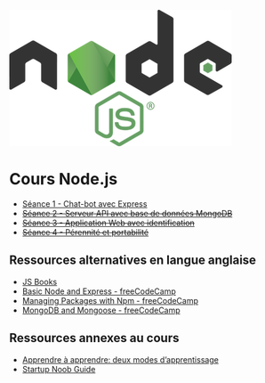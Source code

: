 ![Logo Node.js](logo-nodejs.png)

# Cours Node.js

- [Séance 1 - Chat-bot avec Express](01-chatbot/)
- ~~[Séance 2 - Serveur API avec base de données MongoDB](02-api/)~~
- ~~[Séance 3 - Application Web avec identification](03-webapp/)~~
- ~~[Séance 4 - Pérennité et portabilité](04-solid/)~~

## Ressources alternatives en langue anglaise

- [JS Books](http://jsbooks.revolunet.com/)
- [Basic Node and Express - freeCodeCamp](https://learn.freecodecamp.org/apis-and-microservices/basic-node-and-express/)
- [Managing Packages with Npm - freeCodeCamp](https://learn.freecodecamp.org/apis-and-microservices/managing-packages-with-npm/)
- [MongoDB and Mongoose - freeCodeCamp](https://learn.freecodecamp.org/apis-and-microservices/mongodb-and-mongoose/)

## Ressources annexes au cours

- [Apprendre à apprendre: deux modes d’apprentissage](http://www.internetactu.net/2015/09/08/apprendre-a-apprendre-14-deux-modes-dapprentissage/)
- [Startup Noob Guide](http://bit.ly/startupnoob)
